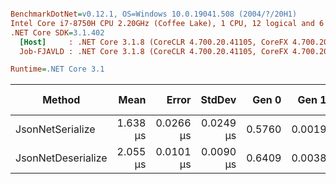 ``` ini

BenchmarkDotNet=v0.12.1, OS=Windows 10.0.19041.508 (2004/?/20H1)
Intel Core i7-8750H CPU 2.20GHz (Coffee Lake), 1 CPU, 12 logical and 6 physical cores
.NET Core SDK=3.1.402
  [Host]     : .NET Core 3.1.8 (CoreCLR 4.700.20.41105, CoreFX 4.700.20.41903), X64 RyuJIT
  Job-FJAVLD : .NET Core 3.1.8 (CoreCLR 4.700.20.41105, CoreFX 4.700.20.41903), X64 RyuJIT

Runtime=.NET Core 3.1  

```
|             Method |     Mean |     Error |    StdDev |  Gen 0 |  Gen 1 | Gen 2 | Allocated |
|------------------- |---------:|----------:|----------:|-------:|-------:|------:|----------:|
|   JsonNetSerialize | 1.638 μs | 0.0266 μs | 0.0249 μs | 0.5760 | 0.0019 |     - |   2.65 KB |
| JsonNetDeserialize | 2.055 μs | 0.0101 μs | 0.0090 μs | 0.6409 | 0.0038 |     - |   2.95 KB |
